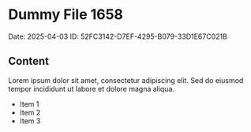 # Dummy File 1658

Date: 2025-04-03
ID: 52FC3142-D7EF-4295-B079-33D1E67C021B

## Content

Lorem ipsum dolor sit amet, consectetur adipiscing elit.
Sed do eiusmod tempor incididunt ut labore et dolore magna aliqua.

* Item 1
* Item 2
* Item 3

